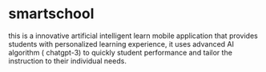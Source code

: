 # smartschool
this is a innovative artificial intelligent learn mobile application that provides students with personalized learning experience, it uses advanced AI algorithm ( chatgpt-3) to quickly student performance and tailor the instruction to their individual needs.
